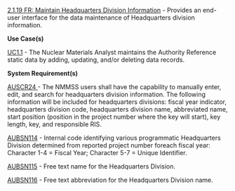<a href="https://dev.azure.com/Link-Technologies/NMMSS%20Requirements/_workitems/edit/104/" target="_blank">2.1.19 FR: Maintain Headquarters Division Information</a> - Provides an end-user interface for the data maintenance of Headquarters division information.



**Use Case(s)**

<a href="https://dev.azure.com/Link-Technologies/NMMSS%20Requirements/_workitems/edit/10/" target="_blank">UC1.1</a> - The Nuclear Materials Analyst maintains the Authority Reference static data by adding, updating, and/or deleting data records.

**System Requirement(s)**

<a href="https://dev.azure.com/Link-Technologies/NMMSS%20Requirements/_workitems/edit/349/" target="_blank">AUSCR24 </a> - The NMMSS users shall have the capability to manually enter, edit, and search for headquarters division information. The following information will be included for headquarters divisions: fiscal year indicator, headquarters division code, headquarters division name, abbreviated name, start position (position in the project number where the key will start), key length, key, and responsible RIS.

<a href="https://dev.azure.com/Link-Technologies/NMMSS%20Requirements/_workitems/edit/350/" target="_blank">AUBSN114</a> - Internal code identifying various programmatic Headquarters Division determined from reported project number foreach fiscal year: Character 1-4 = Fiscal Year; Character 5-7 = Unique Identifier.

<a href="https://dev.azure.com/Link-Technologies/NMMSS%20Requirements/_workitems/edit/351/" target="_blank">AUBSN115</a> - Free text name for the Headquarters Division.

<a href="https://dev.azure.com/Link-Technologies/NMMSS%20Requirements/_workitems/edit/352/" target="_blank">AUBSN116</a> - Free text abbreviation for the Headquarters Division name.

